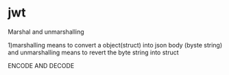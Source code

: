 # jwt
Marshal and unmarshalling

1)marshalling means to convert a object(struct) into json body (byste string)
 and unmarshalling means to revert the byte string into struct
 
 ENCODE AND DECODE
 
